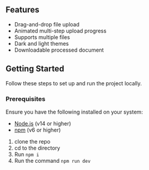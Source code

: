 
## Features

- Drag-and-drop file upload
- Animated multi-step upload progress
- Supports multiple files
- Dark and light themes
- Downloadable processed document

## Getting Started

Follow these steps to set up and run the project locally.

### Prerequisites

Ensure you have the following installed on your system:

- [Node.js](https://nodejs.org/) (v14 or higher)
- [npm](https://www.npmjs.com/) (v6 or higher)

1. clone the repo
2. cd to the directory
3. Run ```npm i```
4. Run the command ```npm run dev```
